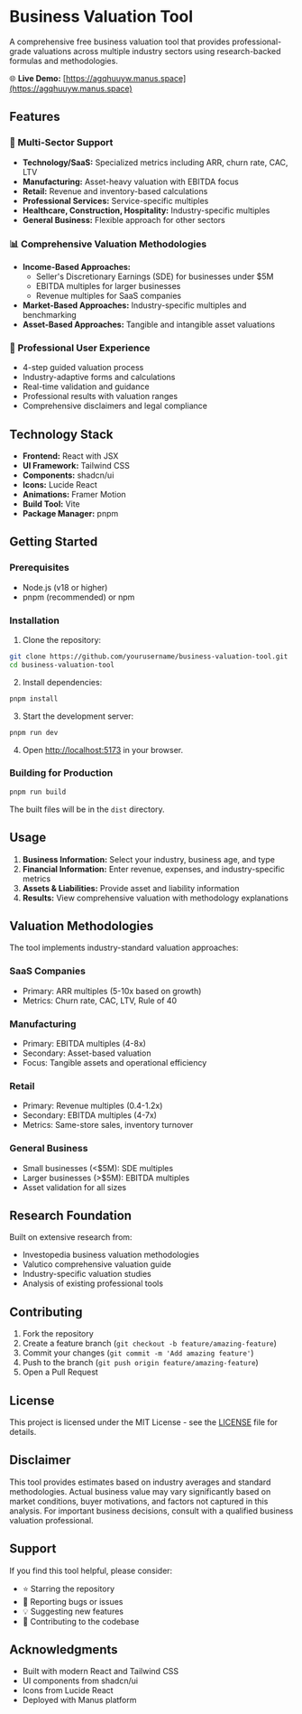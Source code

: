 # Business Valuation Tool

A comprehensive free business valuation tool that provides professional-grade valuations across multiple industry sectors using research-backed formulas and methodologies.

🌐 **Live Demo:** [https://agqhuuyw.manus.space](https://agqhuuyw.manus.space)

## Features

### 🏢 Multi-Sector Support
- **Technology/SaaS:** Specialized metrics including ARR, churn rate, CAC, LTV
- **Manufacturing:** Asset-heavy valuation with EBITDA focus
- **Retail:** Revenue and inventory-based calculations
- **Professional Services:** Service-specific multiples
- **Healthcare, Construction, Hospitality:** Industry-specific multiples
- **General Business:** Flexible approach for other sectors

### 📊 Comprehensive Valuation Methodologies
- **Income-Based Approaches:**
  - Seller's Discretionary Earnings (SDE) for businesses under $5M
  - EBITDA multiples for larger businesses
  - Revenue multiples for SaaS companies
- **Market-Based Approaches:** Industry-specific multiples and benchmarking
- **Asset-Based Approaches:** Tangible and intangible asset valuations

### 🎯 Professional User Experience
- 4-step guided valuation process
- Industry-adaptive forms and calculations
- Real-time validation and guidance
- Professional results with valuation ranges
- Comprehensive disclaimers and legal compliance

## Technology Stack

- **Frontend:** React with JSX
- **UI Framework:** Tailwind CSS
- **Components:** shadcn/ui
- **Icons:** Lucide React
- **Animations:** Framer Motion
- **Build Tool:** Vite
- **Package Manager:** pnpm

## Getting Started

### Prerequisites
- Node.js (v18 or higher)
- pnpm (recommended) or npm

### Installation

1. Clone the repository:
```bash
git clone https://github.com/yourusername/business-valuation-tool.git
cd business-valuation-tool
```

2. Install dependencies:
```bash
pnpm install
```

3. Start the development server:
```bash
pnpm run dev
```

4. Open [http://localhost:5173](http://localhost:5173) in your browser.

### Building for Production

```bash
pnpm run build
```

The built files will be in the `dist` directory.

## Usage

1. **Business Information:** Select your industry, business age, and type
2. **Financial Information:** Enter revenue, expenses, and industry-specific metrics
3. **Assets & Liabilities:** Provide asset and liability information
4. **Results:** View comprehensive valuation with methodology explanations

## Valuation Methodologies

The tool implements industry-standard valuation approaches:

### SaaS Companies
- Primary: ARR multiples (5-10x based on growth)
- Metrics: Churn rate, CAC, LTV, Rule of 40

### Manufacturing
- Primary: EBITDA multiples (4-8x)
- Secondary: Asset-based valuation
- Focus: Tangible assets and operational efficiency

### Retail
- Primary: Revenue multiples (0.4-1.2x)
- Secondary: EBITDA multiples (4-7x)
- Metrics: Same-store sales, inventory turnover

### General Business
- Small businesses (<$5M): SDE multiples
- Larger businesses (>$5M): EBITDA multiples
- Asset validation for all sizes

## Research Foundation

Built on extensive research from:
- Investopedia business valuation methodologies
- Valutico comprehensive valuation guide
- Industry-specific valuation studies
- Analysis of existing professional tools

## Contributing

1. Fork the repository
2. Create a feature branch (`git checkout -b feature/amazing-feature`)
3. Commit your changes (`git commit -m 'Add amazing feature'`)
4. Push to the branch (`git push origin feature/amazing-feature`)
5. Open a Pull Request

## License

This project is licensed under the MIT License - see the [LICENSE](LICENSE) file for details.

## Disclaimer

This tool provides estimates based on industry averages and standard methodologies. Actual business value may vary significantly based on market conditions, buyer motivations, and factors not captured in this analysis. For important business decisions, consult with a qualified business valuation professional.

## Support

If you find this tool helpful, please consider:
- ⭐ Starring the repository
- 🐛 Reporting bugs or issues
- 💡 Suggesting new features
- 🤝 Contributing to the codebase

## Acknowledgments

- Built with modern React and Tailwind CSS
- UI components from shadcn/ui
- Icons from Lucide React
- Deployed with Manus platform

